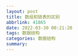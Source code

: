 ```yaml
---
layout: post
title: 数组和链表的区别
abbrlink: 41865
date: 2022-03-30 00:21:20
tags: 数据结构
categories: 数据结构
summary: 
---
```


